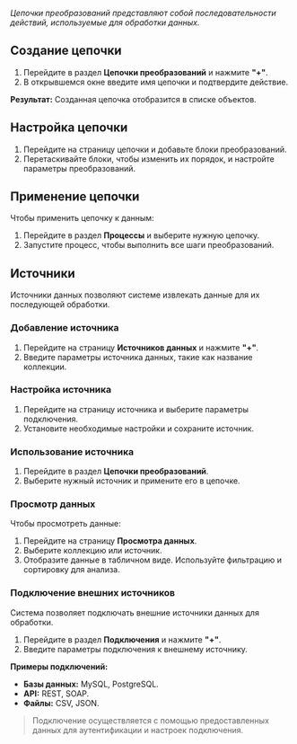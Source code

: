 _Цепочки преобразований представляют собой последовательности действий, используемые для обработки данных._

## Создание цепочки

1. Перейдите в раздел **Цепочки преобразований** и нажмите **"+"**.
2. В открывшемся окне введите имя цепочки и подтвердите действие.  

**Результат:**
Созданная цепочка отобразится в списке объектов.

## Настройка цепочки

1. Перейдите на страницу цепочки и добавьте блоки преобразований.
2. Перетаскивайте блоки, чтобы изменить их порядок, и настройте параметры преобразований.

## Применение цепочки

Чтобы применить цепочку к данным:

1. Перейдите в раздел **Процессы** и выберите нужную цепочку.
2. Запустите процесс, чтобы выполнить все шаги преобразований.

## Источники

Источники данных позволяют системе извлекать данные для их последующей обработки.

### Добавление источника

1. Перейдите на страницу **Источников данных** и нажмите **"+"**.
2. Введите параметры источника данных, такие как название коллекции.

### Настройка источника

1. Перейдите на страницу источника и выберите параметры подключения.
2. Установите необходимые настройки и сохраните источник.

### Использование источника

1. Перейдите в раздел **Цепочки преобразований**.
2. Выберите нужный источник и примените его в цепочке.

### Просмотр данных

Чтобы просмотреть данные:

1. Перейдите на страницу **Просмотра данных**.
2. Выберите коллекцию или источник.
3. Отобразите данные в табличном виде. Используйте фильтрацию и сортировку для анализа.

### Подключение внешних источников

Система позволяет подключать внешние источники данных для обработки.

1. Перейдите в раздел **Подключения** и нажмите **"+"**.
2. Введите параметры подключения к внешнему источнику.

**Примеры подключений:**
- **Базы данных:** MySQL, PostgreSQL.
- **API:** REST, SOAP.
- **Файлы:** CSV, JSON.

> Подключение осуществляется с помощью предоставленных данных для аутентификации и настроек подключения.
